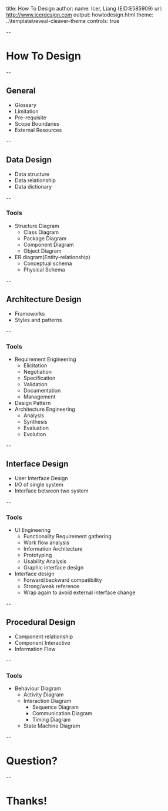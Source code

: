 title: How To Design
author:
  name: Icer, Liang (EID:E585909)
  url: http://www.icerdesign.com
output: howtodesign.html
theme: ..\template\reveal-cleaver-theme
controls: true

--

# How To Design

--

## General

* Glossary
* Limitation
* Pre-requisite
* Scope Boundaries
* External Resources

--

## Data Design

* Data structure
* Data relationship
* Data dictionary

--

### Tools

* Structure Diagram
  * Class Diagram
  * Package Diagram
  * Component Diagram
  * Object Diagram
* ER diagram(Entity-relationship)
  * Conceptual schema
  * Physical Schema

--

## Architecture Design

* Frameworks
* Styles and patterns

--

### Tools

* Requirement Engineering
  * Elicitation
  * Negotiation
  * Specification
  * Validation
  * Documentation
  * Management
* Design Pattern
* Architecture Engineering
  * Analysis
  * Synthesis
  * Evaluation
  * Evolution

--

## Interface Design

* User Interface Design
* I/O of single system
* Interface between two system

--

### Tools

* UI Engineering
  * Functionality Requirement gathering
  * Work flow analysis
  * Information Architecture
  * Prototyping
  * Usability Analysis
  * Graphic interface design
* Interface design
  * Forward/backward compatibility
  * Strong/weak reference
  * Wrap again to avoid external interface change

--

## Procedural Design

* Component relationship
* Component Interactive
* Information Flow

--

### Tools

* Behaviour Diagram
  * Activity Diagram
  * Interaction Diagram
    * Sequence Diagram
    * Communication Diagram
    * Timing Diagram
  * State Machine Diagram

--

# Question?

--

# Thanks!

